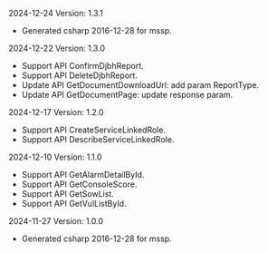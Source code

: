 2024-12-24 Version: 1.3.1
- Generated csharp 2016-12-28 for mssp.

2024-12-22 Version: 1.3.0
- Support API ConfirmDjbhReport.
- Support API DeleteDjbhReport.
- Update API GetDocumentDownloadUrl: add param ReportType.
- Update API GetDocumentPage: update response param.


2024-12-17 Version: 1.2.0
- Support API CreateServiceLinkedRole.
- Support API DescribeServiceLinkedRole.


2024-12-10 Version: 1.1.0
- Support API GetAlarmDetailById.
- Support API GetConsoleScore.
- Support API GetSowList.
- Support API GetVulListById.


2024-11-27 Version: 1.0.0
- Generated csharp 2016-12-28 for mssp.

